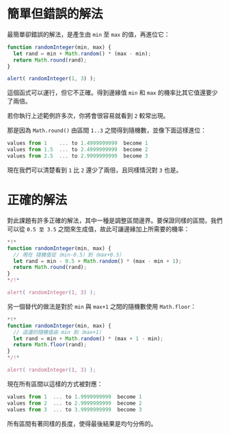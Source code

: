 # 簡單但錯誤的解法

最簡單卻錯誤的解法，是產生由 `min` 至 `max` 的值，再進位它：

```js run
function randomInteger(min, max) {
  let rand = min + Math.random() * (max - min); 
  return Math.round(rand);
}

alert( randomInteger(1, 3) );
```

這個函式可以運行，但它不正確。得到邊緣值 `min` 和 `max` 的機率比其它值還要少了兩倍。

若你執行上述範例許多次，你將會很容易就看到 `2` 較常出現。

那是因為 `Math.round()` 由區間 `1..3` 之間得到隨機數，並像下面這樣進位：

```js no-beautify
values from 1    ... to 1.4999999999  become 1
values from 1.5  ... to 2.4999999999  become 2
values from 2.5  ... to 2.9999999999  become 3
```

現在我們可以清楚看到 `1` 比 `2` 還少了兩倍，且同樣情況對 `3` 也是。

# 正確的解法

對此課題有許多正確的解法，其中一種是調整區間邊界。要保證同樣的區間，我們可以從 `0.5 至 3.5` 之間來生成值，故此可讓邊緣加上所需要的機率：

```js run
*!*
function randomInteger(min, max) {
  // 現在 隨機值從（min-0.5）到（max+0.5）
  let rand = min - 0.5 + Math.random() * (max - min + 1);
  return Math.round(rand);
}
*/!*

alert( randomInteger(1, 3) );
```

另一個替代的做法是對於 `min` 與 `max+1` 之間的隨機數使用 `Math.floor`：

```js run
*!*
function randomInteger(min, max) {
  // 這邊的隨機值由 min 到（max+1）
  let rand = min + Math.random() * (max + 1 - min);
  return Math.floor(rand);
}
*/!*

alert( randomInteger(1, 3) );
```

現在所有區間以這樣的方式被對應：

```js no-beautify
values from 1  ... to 1.9999999999  become 1
values from 2  ... to 2.9999999999  become 2
values from 3  ... to 3.9999999999  become 3
```

所有區間有著同樣的長度，使得最後結果是均勻分佈的。

